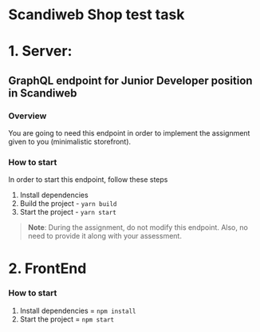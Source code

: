 # Scandiweb Shop test task

# 1. Server:

## GraphQL endpoint for Junior Developer position in Scandiweb

### Overview

You are going to need this endpoint in order to implement the assignment given to you (minimalistic storefront).

### How to start

In order to start this endpoint, follow these steps

1. Install dependencies
2. Build the project - `yarn build`
3. Start the project - `yarn start`

> **Note**: During the assignment, do not modify this endpoint. Also, no need to provide it along with your assessment.

# 2. FrontEnd

### How to start

1. Install dependencies = `npm install`
2. Start the project = `npm start`
